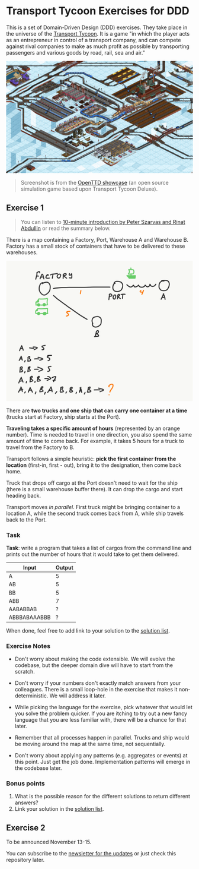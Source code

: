 # Transport Tycoon Exercises for DDD

This is a set of Domain-Driven Design (DDD) exercises. They take place in the universe of the [Transport Tycoon](https://en.wikipedia.org/wiki/Transport_Tycoon). It is a game "in which the player acts as an entrepreneur in control of a transport company, and can compete against rival companies to make as much profit as possible by transporting passengers and various goods by road, rail, sea and air."

![tt-1-the-game.png](images/tt-1-openttd.png)

> Screenshot is from the [OpenTTD showcase](https://www.openttd.org/screenshots.html) (an open source simulation game based upon Transport Tycoon Deluxe).

## Exercise 1

> You can listen to [10-minute introduction by Peter Szarvas and Rinat Abdullin](https://storage.googleapis.com/swp-podcast/ethos/swp-ethos-podcast-01.mp3) or read the summary below.

There is a map containing a Factory, Port, Warehouse A and Warehouse B. Factory has a small stock of containers that have to be delivered to these warehouses.

![tt-1-exercise.png](images/tt-1-exercise.png)

There are **two trucks and one ship that can carry one container at a time** (trucks start at Factory, ship starts at the Port).

**Traveling takes a specific amount of hours** (represented by an orange number). Time is needed to travel in one direction, you also spend the same amount of time to come back. For example, it takes 5 hours for a truck to travel from the Factory to B.

Transport follows a simple heuristic: **pick the first container from the location** (first-in, first - out), bring it to the designation, then come back home. 

Truck that drops off cargo at the Port doesn't need to wait for the ship (there is a small warehouse buffer there). It can drop the cargo and start heading back.

Transport moves *in parallel*. First truck might be bringing container to a location A, while the second truck comes back from A, while ship travels back to the Port.

### Task

**Task**: write a program that takes a list of cargos from the command line and prints out the number of hours that it would take to get them delivered.

| Input        | Output |
| ------------ | ------ |
| A            | 5      |
| AB           | 5      |
| BB           | 5      |
| ABB          | 7      |
| AABABBAB     | ?      |
| ABBBABAAABBB | ?      |

When done, feel free to add link to your solution to the [solution list](https://github.com/Softwarepark/exercises/blob/master/transport-tycoon/README.md). 

### Exercise Notes

- Don't worry about making the code extensible. We will evolve the codebase, but the deeper domain dive will have to start from the scratch.

- Don't worry if your numbers don't exactly match answers from your colleagues. There is a small loop-hole in the exercise that makes it non-deterministic. We will address it later.

- While picking the language for the exercise, pick whatever that would let you solve the problem quicker. If you are itching to try out a new fancy language that you are less familiar with, there will be a chance for that later.

- Remember that all processes happen in parallel. Trucks and ship would be moving around the map at the same time, not sequentially.

- Don't worry about applying any patterns (e.g. aggregates or events) at this point. Just get the job done. Implementation patterns will emerge in the codebase later.

### Bonus points

1. What is the possible reason for the different solutions to return different answers?
2. Link your solution in the [solution list](https://github.com/Softwarepark/exercises/blob/master/transport-tycoon/README.md).

## Exercise 2

To be announced November 13-15. 

You can subscribe to the [newsletter for the updates](https://tinyletter.com/softwarepark) or just check this repository later.
